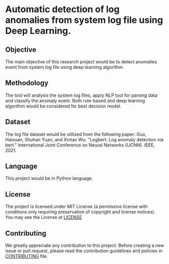 # Automatic detection of log anomalies from system log file using Deep Learning. 
## Objective
The main objective of this research project would be to detect anomalies event from system log file using deep learning algorithm.
## Methodology
The tool will analysis the  system log files, apply NLP tool for parsing data and classify the anomaly event. Both rule-based and deep learning algorithm would be considered for best decision model.
## Dataset
The log file dataset would be utilized from the following paper: Guo, Haixuan, Shuhan Yuan, and Xintao Wu. "Logbert: Log anomaly detection via bert." International Joint Conference on Neural Networks (IJCNN). IEEE, 2021.
## Language 
This project would be in Python language.
## License
The project is licensed under MIT License (a permissive license with conditions only requiring preservation of copyright and license notices).
You may see the License at [LICENSE](https://github.com/afrin110203/LogAnomaliesDetectionDL/blob/main/LICENSE)
## Contributing
We greatly appreciate any contribution to this project. Before creating a new issue or pull request, 
please read the contribution guidelines and policies in [CONTRIBUTING](https://github.com/afrin110203/LogAnomaliesDetectionDL/blob/main/CONTRIBUTING.md) file.
 


